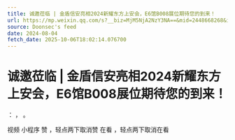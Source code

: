 ```yaml
---
title: 诚邀莅临 | 金盾信安亮相2024新耀东方上安会，E6馆B008展位期待您的到来！
url: https://mp.weixin.qq.com/s?__biz=MjM5NjA2NzY3NA==&mid=2448668268&idx=1&sn=b30cd052e6c8d533bb60f9ce0adb0f1d
source: Doonsec's feed
date: 2024-08-04
fetch_date: 2025-10-06T18:02:14.076700
---
```


# 诚邀莅临 | 金盾信安亮相2024新耀东方上安会，E6馆B008展位期待您的到来！

：
，
。

视频
小程序
赞
，轻点两下取消赞
在看
，轻点两下取消在看
